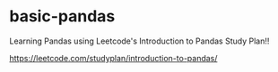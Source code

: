# basic-pandas

Learning Pandas using Leetcode's Introduction to Pandas Study Plan!!

https://leetcode.com/studyplan/introduction-to-pandas/
